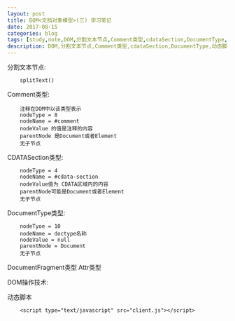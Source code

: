 ```yaml
---
layout: post
title: DOM<文档对象模型>(三) 学习笔记
date: 2017-08-15
categories: blog
tags: [study,note,DOM,分割文本节点,Comment类型,cdataSection,DocumentType,动态脚本]
description: DOM,分割文本节点,Comment类型,cdataSection,DocumentType,动态脚本
---
```


分割文本节点:
        
        splitText()

Comment类型:
        
        注释在DOM中以该类型表示
        nodeType = 8
        nodeName = #comment
        nodeValue 的值是注释的内容
        parentNode 是Document或者Element
        无子节点

CDATASection类型:

        nodeType = 4
        nodeName = #cdata-section
        nodeValue值为 CDATA区域内的内容
        parentNode可能是Document或者Element
        无子节点

DocumentType类型:

        nodeTyoe = 10
        nodeName = doctype名称
        nodeValue = null
        parentNode = Document
        无子节点

DocumentFragment类型
Attr类型

DOM操作技术:

动态脚本
        
        <script type="text/javascript" src="client.js"></script>



